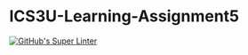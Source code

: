 # ICS3U-Learning-Assignment5

[![GitHub's Super Linter](https://github.com/Dahrio-Francois/ICS3U-Learning-Assignment5/workflows/GitHub's%20Super%20Linter/badge.svg)](https://github.com/Dahrio-Francois/ICS3U-Learning-Assignment5/actions)
